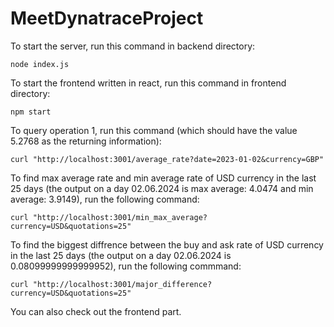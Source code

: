 # MeetDynatraceProject
To start the server, run this command in backend directory:

`node index.js`

To start the frontend written in react, run this command in frontend directory:

`npm start`

To query operation 1, run this command (which should have the value 5.2768 as the returning information): 

`curl "http://localhost:3001/average_rate?date=2023-01-02&currency=GBP"`

To find max average rate and min average rate of USD currency in the last 25 days (the output on a day 02.06.2024 is max average: 4.0474 and min average: 3.9149), run the following command:

`curl "http://localhost:3001/min_max_average?currency=USD&quotations=25"`

To find the biggest diffrence between the buy and ask rate of USD currency in the last 25 days (the output on a day 02.06.2024 is 0.08099999999999952), run the following commmand:

`curl "http://localhost:3001/major_difference?currency=USD&quotations=25"`

You can also check out the frontend part.


